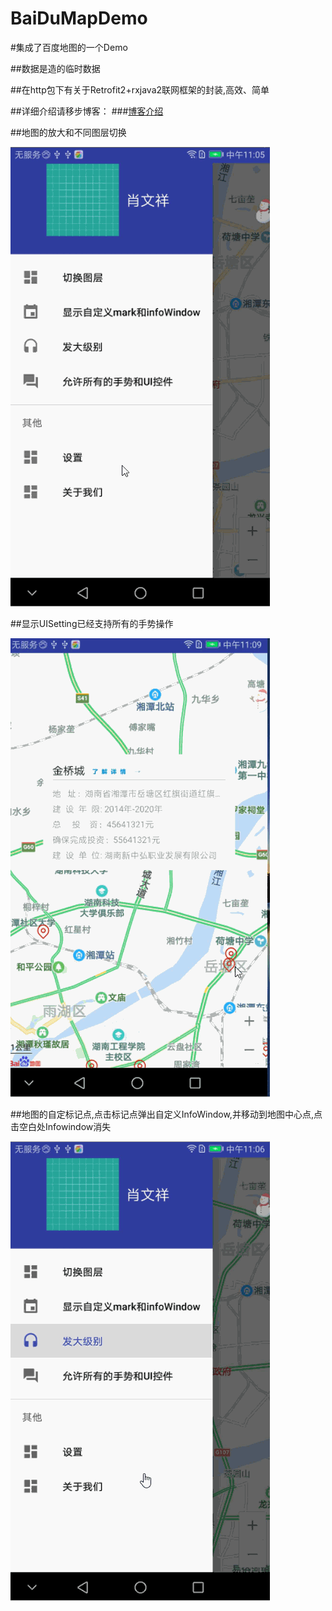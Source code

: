 # BaiDuMapDemo

  #集成了百度地图的一个Demo

 ##数据是造的临时数据

 ##在http包下有关于Retrofit2+rxjava2联网框架的封装,高效、简单

 ##详细介绍请移步博客：
 ###[博客介绍](http://blog.csdn.net/kevin_321v/article/details/78810053)  



 ##地图的放大和不同图层切换

![image](https://github.com/kevin321happy/BaiDuMapDemo/blob/master/app/map01.gif)




 ##显示UISetting已经支持所有的手势操作

![image](https://github.com/kevin321happy/BaiDuMapDemo/blob/master/app/map03.gif)



 ##地图的自定标记点,点击标记点弹出自定义InfoWindow,并移动到地图中心点,点击空白处Infowindow消失


![image](https://github.com/kevin321happy/BaiDuMapDemo/blob/master/app/map02.gif)

